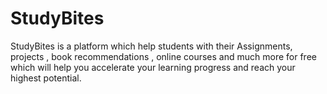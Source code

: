 # StudyBites
StudyBites is a platform which help students with their Assignments, projects , book recommendations , online courses and much more for free which will help you accelerate your learning progress and reach your highest potential.
